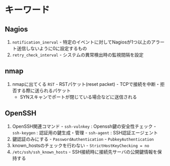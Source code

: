 # キーワード

## Nagios
  1. `notification_inerval`
    - 特定のイベントに対してNagiosが1つ以上のアラート送信しないように0に設定するもの
  1. `retry_check_interval`
    - システムの異常検出時の監視間隔を設定

## nmap
  1. nmapに出てくる `RST`
    - RSTパケット(reset packet)
    - TCPで接続を中断・拒否する際に送られるパケット
      - SYNスキャンでポートが閉じている場合などに送信される

## OpenSSH
  1. OpenSSH関連コマンド
    - `ssh-vulnkey` : Openssh鍵の安全性チェック
    - `ssh-keygen` : 認証用の鍵生成・管理
    - `ssh-agent` : SSH認証エージェント
  1. 鍵認証のみにする
    - `PasswordAuthentication`
    - `PubkeyAuthentication`
  1. known_hostsのチェックを行わない
    - `StrictHostKeyChecking = no`
  1. `/etc/ssh/ssh_known_hosts`
    - SSH接続時に接続先サーバの公開鍵情報を保持する



